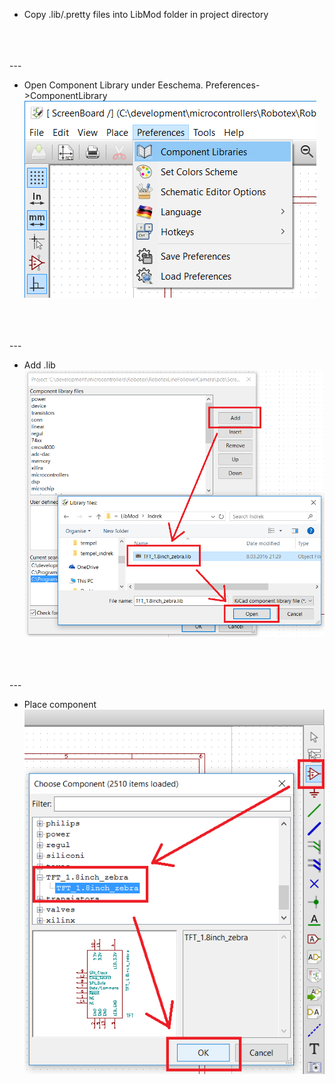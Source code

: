 

- Copy .lib/.pretty files into LibMod folder in project directory  

<br/>
<br/>
<br/>  
---

- Open Component Library under Eeschema. Preferences->ComponentLibrary  
![open library dialog](https://raw.githubusercontent.com/indrekluuk/Notes/master/KiCad/images/AddLibrary_Eeschema_menu.png)

<br/>
<br/>
<br/>
---

- Add .lib  
![add .lib](https://raw.githubusercontent.com/indrekluuk/Notes/master/KiCad/images/AddLibrary_Eeschema_libraries.png)

<br/>
<br/>
<br/>  
---

- Place component  
![place component](https://raw.githubusercontent.com/indrekluuk/Notes/master/KiCad/images/AddLibrary_Eeschema_place.png)

